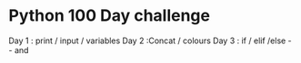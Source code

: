 # Python 100 Day challenge
 
Day 1 : print /  input / variables
Day 2 :Concat / colours
Day 3 : if / elif /else -- and 
